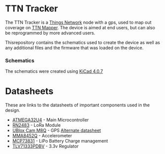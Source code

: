 # TTN Tracker

The TTN Tracker is a [Things Network](https://www.thethingsnetwork.org/) node with a gps, used to map out coverage on [TTN Mapper](https://ttnmapper.org/). The device is aimed at end users, but can also be reprogrammed by more advanced users.

Thisrepository contains the schematics used to create the device as well as any additional files and the firmware that was loaded on the device.

### Schematics
The schematics were created using [KiCad 4.0.7](http://kicad.org/)

# Datasheets

These are links to the datasheets of important components used in the design.

 * [ATMEGA32U4](http://ww1.microchip.com/downloads/en/DeviceDoc/Atmel-7766-8-bit-AVR-ATmega16U4-32U4_Datasheet.pdf)  - Main Microcontroller
 * [RN2483](http://ww1.microchip.com/downloads/en/DeviceDoc/50002346C.pdf) - LoRa Module
 * [UBlox Cam M8Q](https://www.u-blox.com/sites/default/files/CAM-M8-FW3_DataSheet_%28UBX-15031574%29.pdf) - GPS
 	[Alternate datasheet](https://www.u-blox.com/sites/default/files/CAM-M8-FW3_HardwareIntegrationManual_%28UBX-15030063%29.pdf)
 * [MMA8452Q](https://www.nxp.com/docs/en/data-sheet/MMA8452Q.pdf) - Accelerometer
 * [MCP73831](http://ww1.microchip.com/downloads/en/DeviceDoc/20001984g.pdf) - LiPo Battery Charge management
 * [TLV71333PDBV](http://www.ti.com/lit/ds/symlink/tlv713p.pdf) - 3.3v Regulator
